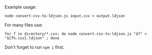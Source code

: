Example usage:

`node convert-csv-to-ldjson.js input.csv > output.ldjson`

For many files use:

`for f in directory/*.csv; do node convert-csv-to-ldjson.js "$f" > "${f%.csv}.ldjson" ; done`

Don't forget to run `npm i` first.
